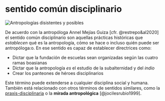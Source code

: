 # sentido común disciplinario

![Antropologías disistentes y posibles](https://www.youtube.com/embed/jS7bgRaCkoU)

De acuerdo con la antropóloga Annel Mejías Guiza [cfr. @restrepo&al2020] el sentido común disciplinario son aquellas prácticas históricas que *establecen* qué es la antropología, cómo se hace o incluso quién puede ser antropóloga:o. En ese sentido es capaz de establecer directrices como:

* Dictar que la fundación de escuelas sean organizadas según las cuatro ramas boasianas
* Dictar que la antropología *es* el estudio de la subalternidad y del *indio*
* Crear los panteones de héroes disciplinarios

Este término puede extenderse a cualquier disciplina social y humana. También está relacionado con otros términos de sentidos similares, como la [praxis-disciplinaria](praxis-disciplinaria.md) o la **mirada antropológica** [@jocilesrubio1999].
